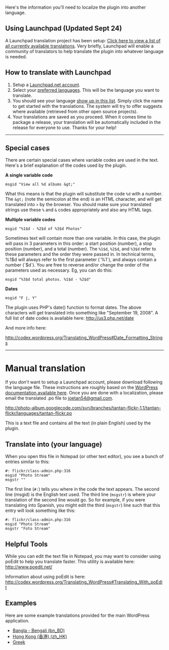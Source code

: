 Here's the information you'll need to localize the plugin into another language.

## Using Launchpad (Updated Sept 24) ##

A Launchpad translation project has been setup: [Click here to view a list of all currently available translations](https://translations.launchpad.net/tantan-flickr/trunk/+pots/tantan-flickr). Very briefly, Launchpad will enable a community of translators to help translate the plugin into whatever language is needed.

## How to translate with Launchpad ##

  1. Setup a [Launchpad.net account](https://translations.launchpad.net/tantan-flickr/trunk/+pots/tantan-flickr/de/+login).
  1. Select your [preferred languages](https://translations.launchpad.net/+editmylanguages). This will be the language you want to translate.
  1. You should see your language [show up in this list](https://translations.launchpad.net/tantan-flickr/trunk/+pots/tantan-flickr). Simply click the name to get started with the translations. The system will try to offer suggests where available (retrieved from other open source projects).
  1. Your translations are saved as you proceed. When it comes time to package a release, your translation will be automatically included in the release for everyone to use. Thanks for your help!



---



## Special cases ##

There are certain special cases where variable codes are used in the text. Here's a brief explanation of the codes used by the plugin.

**A single variable code**

`msgid "View all %d albums &gt;"`

What this means is that the plugin will substitute the code `%d` with a number. The `&gt;` (note the semicolon at the end) is an HTML character, and will get translated into `>` by the browser. You should make sure your translated strings use these `%` and `&` codes appropriately and also any HTML tags.

**Multiple variable codes**

`msgid "%1$d - %2$d of %3$d Photos"`

Sometimes text will contain more than one variable. In this case, the plugin will pass in 3 parameters in this order: a start position (number), a stop position (number), and a total (number). The `%1$d`, `%2$d`, and `%3$d` refer to these parameters and the order they were passed in. In technical terms, %1$d will always refer to the first parameter (`%1`), and always contain a number (`$d`). You are free to reverse and/or change the order of the parameters used as necessary. Eg, you can do this:

`msgid "%3$d total photos. %1$d - %2$d"`

**Dates**

`msgid "F j, Y"`

The plugin uses PHP's date() function to format dates. The above characters will get translated into something like "September 19, 2008". A full list of date codes is available here: http://us3.php.net/date

And more info here:

http://codex.wordpress.org/Translating_WordPress#Date_Formatting_Strings



---


# Manual translation #

If you _don't_ want to setup a Launchpad account, please download following the language file. These instructions are roughly based on the [WordPress documentation available here](http://codex.wordpress.org/Translating_WordPress). Once you are done with a localization, please email the translated .po file to joetan54@gmail.com.

http://photo-album.googlecode.com/svn/branches/tantan-flickr-1.1/tantan-flickr/languages/tantan-flickr.po

This is a text file and contains all the text (in plain English) used by the plugin.

## Translate into (your language) ##

When you open this file in Notepad (or other text editor), you see a bunch of entries similar to this:

```
#: flickr/class-admin.php:316
msgid "Photo Stream"
msgstr ""
```

The first line (`#:`) tells you where in the code the text appears. The second line (msgid) is the English text used. The third line (`msgstr`) is where your translation of the second line would go. So for example, if you were translating into Spanish, you might edit the third (`msgstr`) line such that this entry will look something like this:

```
#: flickr/class-admin.php:316
msgid "Photo Stream"
msgstr "Foto Stream"
```


## Helpful Tools ##

While you can edit the text file in Notepad, you may want to consider using poEdit to help you translate faster. This utility is available here: http://www.poedit.net/

Information about using poEdit is here:
http://codex.wordpress.org/Translating_WordPress#Translating_With_poEdit

## Examples ##

Here are some example translations provided for the main WordPress application.

  * [Bangla - Bengali (bn\_BD)](http://svn.automattic.com/wordpress-i18n/bn_BD/trunk/messages/bn.po)
  * [Hong Kong (香港) (zh\_HK)](http://svn.automattic.com/wordpress-i18n/zh_HK/trunk/messages/zh_HK.po)
  * [Greek](http://svn.automattic.com/wordpress-i18n/el/trunk/messages/el.po)
